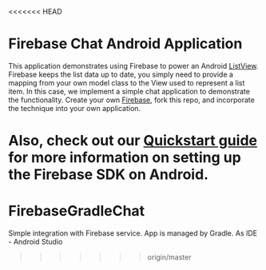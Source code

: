 <<<<<<< HEAD
# Firebase Chat Android Application

This application demonstrates using Firebase to power an Android
[ListView](https://developer.android.com/guide/topics/ui/layout/listview.html).
Firebase keeps the list data up to date, you simply need to provide a mapping
from your own model class to the View used to represent a list item.
In this case, we implement a simple chat application to demonstrate the functionality.
Create your own [Firebase](https://www.firebase.com), fork this repo, and incorporate the technique
into your own application.

Also, check out our [Quickstart guide](https://www.firebase.com/docs/java-quickstart.html) for more information on setting up the Firebase SDK on Android.
=======
FirebaseGradleChat
==================

Simple integration with Firebase service. App is managed by Gradle. As IDE - Android Studio
>>>>>>> origin/master
